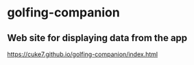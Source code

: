 # golfing-companion

## Web site for displaying data from the app
 
 https://cuke7.github.io/golfing-companion/index.html
